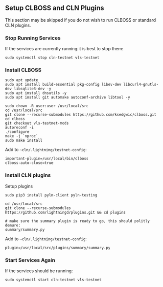 ## Setup CLBOSS and CLN Plugins

This section may be skipped if you do not wish to run CLBOSS or standard CLN plugins.

### Stop Running Services

If the services are currently running it is best to stop them:
```
sudo systemctl stop cln-testnet vls-testnet
```

### Install CLBOSS
```
sudo apt update
sudo apt install build-essential pkg-config libev-dev libcurl4-gnutls-dev libsqlite3-dev -y
sudo apt install dnsutils -y
sudo apt install git automake autoconf-archive libtool -y

sudo chown -R user:user /usr/local/src
cd /usr/local/src
git clone --recurse-submodules https://github.com/ksedgwic/clboss.git
cd clboss
git checkout vls-testnet-mods
autoreconf -i
./configure
make -j `nproc`
sudo make install
```

Add to `~cln/.lightning/testnet-config`:
```
important-plugin=/usr/local/bin/clboss
clboss-auto-close=true
```

### Install CLN plugins
Setup plugins
```
sudo pip3 install pyln-client pyln-testing

cd /usr/local/src
git clone --recurse-submodules https://github.com/lightningd/plugins.git && cd plugins

# make sure the summary plugin is ready to go, this should politly demure:
summary/summary.py
```

Add to `~cln/.lightning/testnet-config`:
```
plugin=/usr/local/src/plugins/summary/summary.py
```

### Start Services Again

If the services should be running:
```
sudo systemctl start cln-testnet vls-testnet
```
